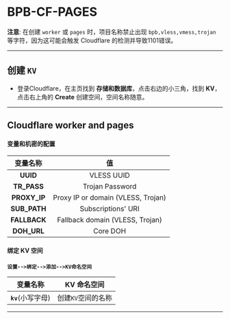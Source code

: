 # BPB-CF-PAGES

**注意**: 在创建 `worker` 或 `pages` 时，项目名称禁止出现 `bpb,vless,vmess,trojan` 等字符，因为这可能会触发 Cloudflare 的检测并导致1101错误。

---

## 创建 `KV`

- 登录Cloudflare，在主页找到 **存储和数据库**，点击右边的小三角，找到 **KV**，点击右上角的 **Create** 创建空间，空间名称随意。

---

## Cloudflare worker and pages

#### 变量和机密的配置

| 变量名称 | 值 |
| :-------------: | :-------------: |
| **UUID**  | VLESS UUID  |
| **TR_PASS**  | Trojan Password  |
| **PROXY_IP**  | Proxy IP or domain (VLESS, Trojan)  |
| **SUB_PATH**  | Subscriptions' URI  |
| **FALLBACK**  | Fallback domain (VLESS, Trojan) |
| **DOH_URL**  | Core DOH |

#### 绑定 KV 空间

**`设置-->绑定-->添加-->KV命名空间`**

| 变量名称 | KV 命名空间 |
| :-------------: | :-------------: |
| **`kv`**(小写字母)  | 创建`KV`空间的名称  |

---
